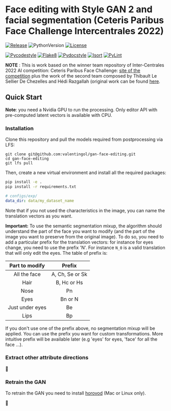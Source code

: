 # Face editing with Style GAN 2 and facial segmentation (Ceteris Paribus Face Challenge Intercentrales 2022)

[![Release](https://img.shields.io/github/v/release/valentingol/gan-face-editing)](https://github.com/valentingol/gan-face-editing/releases)
![PythonVersion](https://img.shields.io/badge/python-3.7%20%7C%203.8%20%7C%203.9%20%7C%203.10-informational)
[![License](https://img.shields.io/github/license/valentingol/gan-face-editing?color=brightgreen)](https://stringfixer.com/fr/MIT_license)

[![Pycodestyle](https://github.com/valentingol/gan-face-editing/actions/workflows/pycodestyle.yaml/badge.svg)](https://github.com/valentingol/gan-face-editing/actions/workflows/pycodestyle.yaml)
[![Flake8](https://github.com/valentingol/gan-face-editing/actions/workflows/flake.yaml/badge.svg)](https://github.com/valentingol/gan-face-editing/actions/workflows/flake.yaml)
[![Pydocstyle](https://github.com/valentingol/gan-face-editing/actions/workflows/pydocstyle.yaml/badge.svg)](https://github.com/valentingol/gan-face-editing/actions/workflows/pydocstyle.yaml)
[![Isort](https://github.com/valentingol/gan-face-editing/actions/workflows/isort.yaml/badge.svg)](https://github.com/valentingol/gan-face-editing/actions/workflows/isort.yaml)
[![PyLint](https://img.shields.io/endpoint?url=https://gist.githubusercontent.com/valentingol/c60e6ce49447254be085193c99b8425b/raw/gan_face_editing_pylint_badge.json)](https://github.com/valentingol/gan-face-editing/actions/workflows/pylint.yaml)

**NOTE** : This is work based on the winner team repository of Inter-Centrales 2022 AI competition: Ceteris Paribus Face Challenge: [site of the competition](https://transfer-learning.org/competition.html) plus the work of the second team composed by Thibault Le Sellier De Chezelles and Hédi Razgallah (original work can be found [here](https://github.com/HediRaz/InterCentrales).


## Quick Start

**Note**: you need a Nvidia GPU to run the processing. Only editor API with pre-computed latent vectors is available with CPU.

### Installation

Clone this repository and pull the models required from postprocessing via LFS:

```script
git clone git@github.com:valentingol/gan-face-editing.git
cd gan-face-editing
git lfs pull
```

Then, create a new virtual environment and install all the required packages:

```bash
pip install -e .
pip install -r requirements.txt
```


```yaml
# configs/exp/
data_dir: data/my_dataset_name
```


Note that if you not used the characteristics in the image, you can name the translation vectors as you want.

**Important:** To use the semantic segmentation mixup, the algorithm should understand the part of the face you want to modify (and the part of the image you want to preserve from the original image). To do so, you need to add a particular prefix for the translation vectors: for instance for eyes change, you need to use the prefix 'N'. For instance `N_0` is a valid translation that will only edit the eyes. The table of prefix is:

| Part to modify    | Prefix             |
| :---------------: |:------------------:|
| All the face      | A, Ch, Se or Sk    |
| Hair              | B, Hc or Hs        |
| Nose              | Pn                 |
| Eyes              | Bn or N            |
| Just under eyes   | Be                 |
| Lips              | Bp                 |

If you don't use one of the prefix above, no segmentation mixup will be applied. You can use the prefix you want for custom transformations. More intuitive prefix will be available later (e.g 'eyes' for eyes, 'face' for all the face ...).

### Extract other attribute directions

:construction:

### Retrain the GAN

To retrain the GAN you need to install [horovod](https://github.com/horovod/horovod) (Mac or Linux only).

:construction:
